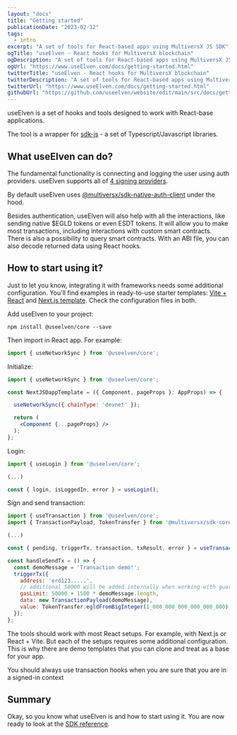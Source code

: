 ```yaml
---
layout: "docs"
title: "Getting started"
publicationDate: "2023-02-12"
tags:
  - intro
excerpt: "A set of tools for React-based apps using MultiversX JS SDK"
ogTitle: "useElven - React hooks for MultiversX blockchain"
ogDescription: "A set of tools for React-based apps using MultiversX JS SDK"
ogUrl: "https://www.useElven.com/docs/getting-started.html"
twitterTitle: "useElven - React hooks for MultiversX blockchain"
twitterDescription: "A set of tools for React-based apps using MultiversX JS SDK"
twitterUrl: "https://www.useElven.com/docs/getting-started.html"
githubUrl: "https://github.com/useelven/website/edit/main/src/docs/getting-started.md"
---
```


useElven is a set of hooks and tools designed to work with React-base applications.

The tool is a wrapper for [sdk-js](https://docs.multiversx.com/sdk-and-tools/sdk-js/) - a set of Typescript/Javascript libraries.

## What useElven can do?

The fundamental functionality is connecting and logging the user using auth providers. useElven supports all of [4 signing providers](https://docs.multiversx.com/sdk-and-tools/sdk-js/sdk-js-signing-providers).

By default useElven uses [@multiversx/sdk-native-auth-client](https://www.npmjs.com/package/@multiversx/sdk-native-auth-client) under the hood.

Besides authentication, useElven will also help with all the interactions, like sending native $EGLD tokens or even ESDT tokens. It will allow you to make most transactions, including interactions with custom smart contracts. There is also a possibility to query smart contracts. With an ABI file, you can also decode returned data using React hooks.

## How to start using it?

<div class="docs-box docs-info-box">
  Just to let you know, integrating it with frameworks needs some additional configuration. You'll find examples in ready-to-use starter templates: <a href="https://github.com/useElven/react-vite" target="_blank">Vite + React</a> and <a href="https://github.com/xdevguild/nextjs-dapp-template" target="_blank">Next.js template</a>. Check the configuration files in both.
</div>

Add useElven to your project:
```
npm install @useelven/core --save
```

Then import in React app. For example:

```jsx
import { useNetworkSync } from '@useelven/core';
```

Initialize:

```jsx
import { useNetworkSync } from '@useelven/core';

const NextJSDappTemplate = ({ Component, pageProps }: AppProps) => {

  useNetworkSync({ chainType: 'devnet' });

  return (
    <Component {...pageProps} />
  );
};
```

Login:

```jsx
import { useLogin } from '@useelven/core';

(...)

const { login, isLoggedIn, error } = useLogin();
```

Sign and send transaction:

```jsx
import { useTransaction } from '@useelven/core';
import { TransactionPayload, TokenTransfer } from '@multiversx/sdk-core';

(...)

const { pending, triggerTx, transaction, txResult, error } = useTransaction();

const handleSendTx = () => {
  const demoMessage = 'Transaction demo!';
  triggerTx({
    address: 'erd123.....',
    // additional 50000 will be added internally when working with guarded accounts
    gasLimit: 50000 + 1500 * demoMessage.length, 
    data: new TransactionPayload(demoMessage),
    value: TokenTransfer.egldFromBigInteger(1_000_000_000_000_000_000),
  });
};
```

The tools should work with most React setups. For example, with Next.js or React + Vite. But each of the setups requires some additional configuration. This is why there are demo templates that you can clone and treat as a base for your app.

<div class="docs-box docs-info-box">
  You should always use transaction hooks when you are sure that you are in a signed-in context
</div>

## Summary

Okay, so you know what useElven is and how to start using it. You are now ready to look at the [SDK reference](/docs/sdk-reference.html).
